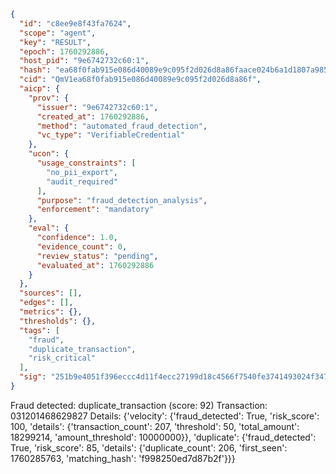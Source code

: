 ```json
{
  "id": "c8ee9e8f43fa7624",
  "scope": "agent",
  "key": "RESULT",
  "epoch": 1760292886,
  "host_pid": "9e6742732c60:1",
  "hash": "ea68f0fab915e086d40089e9c095f2d026d8a86faace024b6a1d1807a9851724",
  "cid": "QmV1ea68f0fab915e086d40089e9c095f2d026d8a86f",
  "aicp": {
    "prov": {
      "issuer": "9e6742732c60:1",
      "created_at": 1760292886,
      "method": "automated_fraud_detection",
      "vc_type": "VerifiableCredential"
    },
    "ucon": {
      "usage_constraints": [
        "no_pii_export",
        "audit_required"
      ],
      "purpose": "fraud_detection_analysis",
      "enforcement": "mandatory"
    },
    "eval": {
      "confidence": 1.0,
      "evidence_count": 0,
      "review_status": "pending",
      "evaluated_at": 1760292886
    }
  },
  "sources": [],
  "edges": [],
  "metrics": {},
  "thresholds": {},
  "tags": [
    "fraud",
    "duplicate_transaction",
    "risk_critical"
  ],
  "sig": "251b9e4051f396eccc4d11f4ecc27199d18c4566f7540fe3741493024f347dbd"
}
```

Fraud detected: duplicate_transaction (score: 92)
Transaction: 031201468629827
Details: {'velocity': {'fraud_detected': True, 'risk_score': 100, 'details': {'transaction_count': 207, 'threshold': 50, 'total_amount': 18299214, 'amount_threshold': 10000000}}, 'duplicate': {'fraud_detected': True, 'risk_score': 85, 'details': {'duplicate_count': 206, 'first_seen': 1760285763, 'matching_hash': 'f998250ed7d87b2f'}}}
